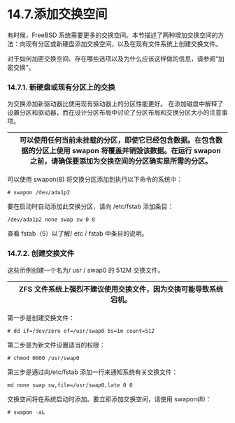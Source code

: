 # 14.7.添加交换空间

有时候，FreeBSD 系统需要更多的交换空间。本节描述了两种增加交换空间的方法：向现有分区或新硬盘添加交换空间，以及在现有文件系统上创建交换文件。

对于如何加密交换空间、存在哪些选项以及为什么应该这样做的信息，请参阅“加密交换”。

### 14.7.1. 新硬盘或现有分区上的交换

为交换添加新驱动器比使用现有驱动器上的分区性能更好。 在添加磁盘中解释了设置分区和驱动器，而在设计分区布局中讨论了分区布局和交换分区大小的注意事项。

|  | 可以使用任何当前未挂载的分区，即使它已经包含数据。在包含数据的分区上使用 swapon 将覆盖并销毁该数据。在运行 swapon 之前，请确保要添加为交换空间的分区确实是所需的分区。 |
| -- | ------------------------------------------------------------------------------------------------------------------------------------------------------------------------ |

可以使用 swapon(8) 将交换分区添加到执行以下命令的系统中：

```
# swapon /dev/ada1p2
```

要在启动时自动添加此交换分区，请向 /etc/fstab 添加条目：

```
/dev/ada1p2 none swap sw 0 0
```

查看 fstab（5）以了解/ etc / fstab 中条目的说明。

### 14.7.2. 创建交换文件

这些示例创建一个名为/ usr / swap0 的 512M 交换文件。

|  | ZFS 文件系统上强烈不建议使用交换文件，因为交换可能导致系统宕机。 |
| -- | ------------------------------------------------------------------ |

第一步是创建交换文件：

```
# dd if=/dev/zero of=/usr/swap0 bs=1m count=512
```

第二步是为新文件设置适当的权限：

```
# chmod 0600 /usr/swap0
```

第三步是通过向/etc/fstab 添加一行来通知系统有关交换文件：

```
md none swap sw,file=/usr/swap0,late 0 0
```

交换空间将在系统启动时添加。要立即添加交换空间，请使用 swapon(8)：

```
# swapon -aL
```
